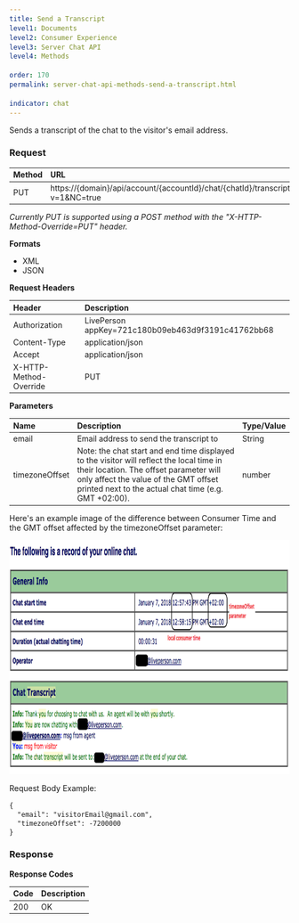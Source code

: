 ```yaml
---
title: Send a Transcript
level1: Documents
level2: Consumer Experience
level3: Server Chat API
level4: Methods

order: 170
permalink: server-chat-api-methods-send-a-transcript.html

indicator: chat
---
```


Sends a transcript of the chat to the visitor's email address.

### Request

| Method | URL |
| :--- | :--- |
| PUT | https://{domain}/api/account/{accountId}/chat/{chatId}/transcriptRequest?v=1&NC=true |

*Currently PUT is supported using a POST method with the "X-HTTP-Method-Override=PUT" header.*

**Formats**

- XML
- JSON

**Request Headers**

| Header | Description |
| :--- | :--- |
| Authorization | LivePerson appKey=721c180b09eb463d9f3191c41762bb68 |
| Content-Type | application/json |
| Accept | application/json |
| X-HTTP-Method-Override | PUT |

**Parameters**

| Name  | Description | Type/Value |
| :--- | :--- | :--- |
| email | Email address to send the transcript to | String |
| timezoneOffset | Note: the chat start and end time displayed to the visitor will reflect the local time in their location. The offset parameter will only affect the value of the GMT offset printed next to the actual chat time (e.g. GMT +02:00).| number |

Here's an example image of the difference between Consumer Time and the GMT offset affected by the timezoneOffset parameter:

<img src="img/EmailTranscriptScreenShot.png" style="height: 420px;">

Request Body Example:

    {
      "email": "visitorEmail@gmail.com",
      "timezoneOffset": -7200000
    }

### Response

**Response Codes**

| Code | Description |
| :--- | :--- |
| 200 | OK |
